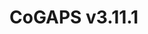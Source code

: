 <html>
<head>
	<meta charset="utf-8">
	<meta name="viewport" content="width=device-width, initial-scale=1">
	<title>CoGAPS v3.11.1</title>
</head>
<body>
<h1> CoGAPS v3.11.1 </h1>
</body>
</html>
